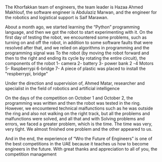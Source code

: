 The Khorfakkan team of engineers, the team leader is Hazaa Ahmed Makhlouf, the software engineer is Abdulaziz Marwan, and the engineer for the robotics and logistical support is Saif Marawan.


‏About a month ago, we started learning the “Python” programming language, and then we got the robot to start experimenting with it. On the first day of testing the robot, we encountered some problems, such as turning on and off the robot, in addition to some software faults that were resolved after that, and we relied on algorithms in programming and the programming signal was To the robot (by moving the robot forward and then to the right and ending its cycle by rotating the entire circuit), the components of the robot
‏1- camera
‏2- battery
‏3- power bank
‏4- 2 Motors
‏5- Raspberrypi
‏6-bridge
‏7- A piece of plastic was placed to install the "respberrypi, bridge"

‏Under the direction and supervision of, Ahmed Matar, researcher and specialist in the field of robotics and artificial intelligence

‏On the days of the competition on October 1 and October 2, the programming was written and then the robot was tested in the ring. However, we encountered technical malfunctions such as he was outside the ring and also not walking on the right track, but all the problems and malfunctions were solved, and all that and with Solving problems and errors, we faced a greater problem, which is the time. The time was very, very tight. We almost finished one problem and the other appeared to us.

‏And in the end, the experience of “Wro the Future of Engineers” is one of the best competitions in the UAE because it teaches us how to become engineers in the future. With great thanks and appreciation to all of you, the competition management
